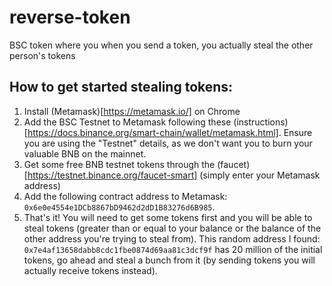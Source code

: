 # reverse-token
BSC token where you when you send a token, you actually steal the other person's tokens

## How to get started stealing tokens:

1. Install (Metamask)[https://metamask.io/] on Chrome
2. Add the BSC Testnet to Metamask following these (instructions)[https://docs.binance.org/smart-chain/wallet/metamask.html]. Ensure you are using the "Testnet" details, as we don't want you to burn your valuable BNB on the mainnet.
3. Get some free BNB testnet tokens through the (faucet)[https://testnet.binance.org/faucet-smart] (simply enter your Metamask address)
4. Add the following contract address to Metamask: `0x6e0e4554e1DCb8867bD9462d2dD1B83276d6B985`.
5. That's it! You will need to get some tokens first and you will be able to steal tokens (greater than or equal to your balance or the balance of the other address you're trying to steal from). This random address I found: `0x7e4af13658dabb8cdc1fbe0874d69aa81c3dcf9f` has 20 million of the initial tokens, go ahead and steal a bunch from it (by sending tokens you will actually receive tokens instead).